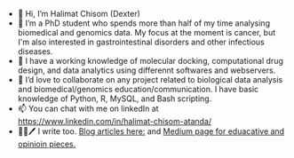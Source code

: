 - 👋 Hi, I’m Halimat Chisom (Dexter)
- 👀 I’m a PhD student who spends more than half of my time analysing biomedical and genomics data. My focus at the moment is cancer, but I'm also interested in gastrointestinal disorders and other infectious diseases.
- 🌱 I have a working knowledge of molecular docking, computational drug design, and data analytics using differennt softwares and webservers. 
- 💞️ I’d love to collaborate on any project related to biological data analysis and biomedical/genomics education/communication. I have basic knowledge of Python, R, MySQL, and Bash scripting.
- 📫 You can chat with me on linkedIn at https://www.linkedin.com/in/halimat-chisom-atanda/
- 👩‍💻🖊 I write too. [Blog articles here:](https://bit.ly/3Vj8j9X) and [Medium page for eduacative and opinioin pieces.](https://medium.com/@gearthdexter)

<!---
Chisomgold/Chisomgold is a ✨ special ✨ repository because its `README.md` (this file) appears on your GitHub profile.
You can click the Preview link to take a look at your changes.
--->
